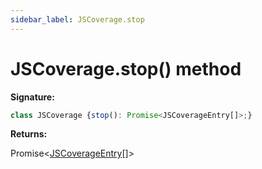 ```yaml
---
sidebar_label: JSCoverage.stop
---
```

# JSCoverage.stop() method

**Signature:**

```typescript
class JSCoverage {stop(): Promise<JSCoverageEntry[]>;}
```
**Returns:**

Promise&lt;[JSCoverageEntry](./puppeteer.jscoverageentry.md)\[\]&gt;

